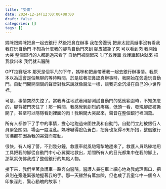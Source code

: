 ```yaml
---
title: "受傷"
date: 2024-12-14T12:00:00+08:00
draft: false
categories: []
tags: []
---
```


媽咪跟媽咪把鼻一起去銀行 然後把鼻在辦事 我在旁邊玩 把鼻太認真辦事沒有看我 我在玩自動門
不知為什麼我的腳背自動門夾到 腳皮被撕了來 可以看到肉
我開始大哭 整個銀行的人都跑過來看了 自動門被關起來 叫了救護車 救護車超快就來 把我救出來
我們就去醫院

GPT拉賽版本
那天是個平凡的下午，媽咪和把鼻帶著我一起去銀行辦事情。我原本以為這會是個無聊的等待時間，於是趁著把鼻認真辦事時，我開始在旁邊玩自動門。自動門開開關關的聲音對我來說就像魔法一樣，讓我完全沉浸在自己的小世界裡。

可是，事情突然失控了。當我專注地試著用腳測試自動門的感應範圍時，不知怎麼的，腳背被門夾住了！那一瞬間，我感覺到劇烈的疼痛，低頭一看，發現腳皮被撕開了，甚至可以隱隱看到裡面的肉！我瞬間大哭起來，聲音在整個銀行裡回蕩。

所有人都停下了手中的事情，擔心地跑過來圍住我和自動門。自動門立刻被銀行人員緊急關閉，場面一度混亂。媽咪嚇得臉色蒼白，把鼻也急得不知所措，整個銀行彷彿都在因為我的哭聲而震動。

很快，有人報了警，不到幾分鐘，救護車就風馳電掣地趕來了。救護人員熟練地用工具把我的腳從自動門中小心翼翼地救出，期間所有人的目光都集中在我的腳上，那氣氛仿佛我成了整個銀行的焦點人物。

接下來，我們坐著救護車一路奔向醫院。醫護人員在車上細心地為我處理傷口，把鼻則在旁邊緊張地握著我的手。那一天雖然有驚無險，但也成了我童年中一個令人印象深刻、驚心動魄的故事！